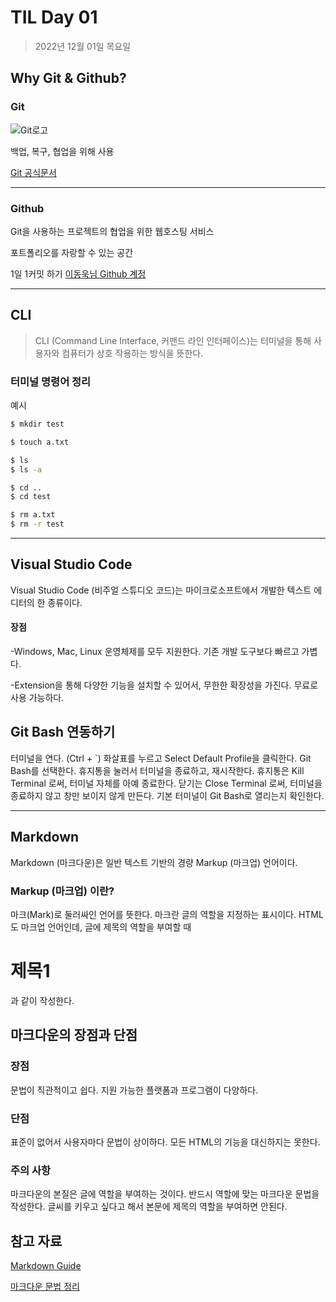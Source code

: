 # TIL Day 01

>2022년 12월 01일 목요일

## Why Git & Github?

### Git

![Git로고](https://user-images.githubusercontent.com/49775540/168756716-68f9aebb-380f-4897-8141-78d8403f6113.png)

백업, 복구, 협업을 위해 사용

[Git 공식문서](https://git-scm.com/book/ko/v2)

--------------------

### Github

Git을 사용하는 프로젝트의 협업을 위한 웹호스팅 서비스

포트폴리오를 자랑할 수 있는 공간

1일 1커밋 하기
[이동욱님 Github 계정](https://github.com/jojoldu)

----------------------
## CLI

>CLI (Command Line Interface, 커맨드 라인 인터페이스)는 터미널을 통해 사용자와 컴퓨터가 상호 작용하는 방식을 뜻한다.

### 터미널 명령어 정리


예시
```bash
$ mkdir test

$ touch a.txt

$ ls
$ ls -a

$ cd ..
$ cd test

$ rm a.txt
$ rm -r test
```
****************

## Visual Studio Code

Visual Studio Code (비주얼 스튜디오 코드)는 마이크로소프트에서 개발한 텍스트 에디터의 한 종류이다.

#### 장점

-Windows, Mac, Linux 운영체제를 모두 지원한다.
기존 개발 도구보다 빠르고 가볍다.

-Extension을 통해 다양한 기능을 설치할 수 있어서, 무한한 확장성을 가진다.
무료로 사용 가능하다.

## Git Bash 연동하기

터미널을 연다. (Ctrl + `)
화살표를 누르고 Select Default Profile을 클릭한다.
Git Bash를 선택한다.
휴지통을 눌러서 터미널을 종료하고, 재시작한다.
휴지통은 Kill Terminal 로써, 터미널 자체를 아예 종료한다.
닫기는 Close Terminal 로써, 터미널을 종료하지 않고 창만 보이지 않게 만든다.
기본 터미널이 Git Bash로 열리는지 확인한다.

-------------------

## Markdown

Markdown (마크다운)은 일반 텍스트 기반의 경량 Markup (마크업) 언어이다.

### Markup (마크업) 이란?

마크(Mark)로 둘러싸인 언어를 뜻한다. 마크란 글의 역할을 지정하는 표시이다.
HTML도 마크업 언어인데, 글에 제목의 역할을 부여할 때 <h1>제목1</h1> 과 같이 작성한다.

## 마크다운의 장점과 단점

### 장점
문법이 직관적이고 쉽다.
지원 가능한 플랫폼과 프로그램이 다양하다.
### 단점
표준이 없어서 사용자마다 문법이 상이하다.
모든 HTML의 기능을 대신하지는 못한다.

### 주의 사항

마크다운의 본질은 글에 역할을 부여하는 것이다.
반드시 역할에 맞는 마크다운 문법을 작성한다. 글씨를 키우고 싶다고 해서 본문에 제목의 역할을 부여하면 안된다.

## 참고 자료

[Markdown Guide](https://www.markdownguide.org/basic-syntax/)

[마크다운 문법 정리](https://gist.github.com/ihoneymon/652be052a0727ad59601
)